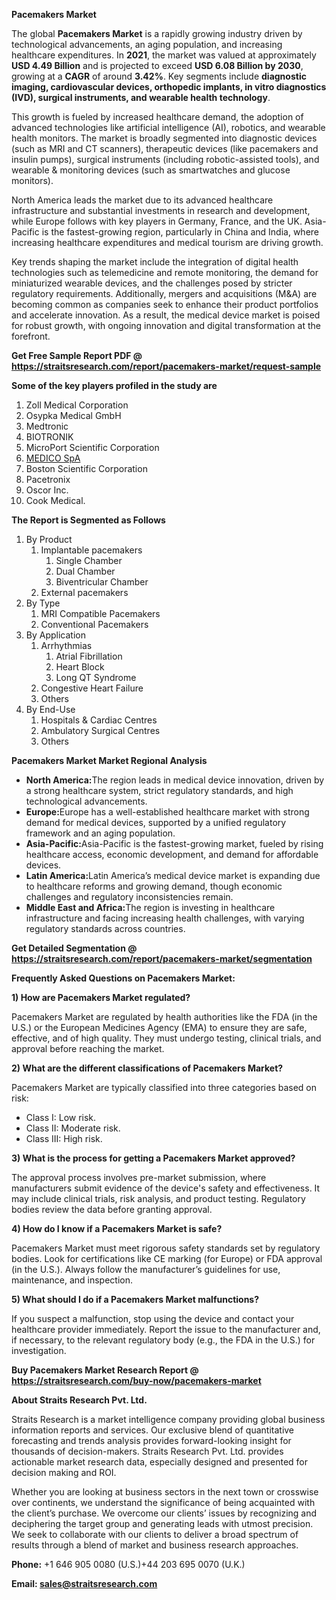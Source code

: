 <p><strong>Pacemakers Market</strong></p>
<p>The global <strong>Pacemakers Market</strong> is a rapidly growing industry driven by technological advancements, an aging population, and increasing healthcare expenditures. In <strong>2021</strong>, the market was valued at approximately <strong>USD 4.49 Billion</strong> and is projected to exceed <strong>USD 6.08 Billion</strong><strong> by 2030</strong>, growing at a <strong>CAGR</strong> of around <strong>3.42</strong><strong>%</strong>. Key segments include <strong>diagnostic imaging, cardiovascular devices, orthopedic implants, in vitro diagnostics (IVD), surgical instruments, and wearable health technology</strong>.</p>
<p>This growth is fueled by increased healthcare demand, the adoption of advanced technologies like artificial intelligence (AI), robotics, and wearable health monitors. The market is broadly segmented into diagnostic devices (such as MRI and CT scanners), therapeutic devices (like pacemakers and insulin pumps), surgical instruments (including robotic-assisted tools), and wearable &amp; monitoring devices (such as smartwatches and glucose monitors).</p>
<p>North America leads the market due to its advanced healthcare infrastructure and substantial investments in research and development, while Europe follows with key players in Germany, France, and the UK. Asia-Pacific is the fastest-growing region, particularly in China and India, where increasing healthcare expenditures and medical tourism are driving growth.</p>
<p>Key trends shaping the market include the integration of digital health technologies such as telemedicine and remote monitoring, the demand for miniaturized wearable devices, and the challenges posed by stricter regulatory requirements. Additionally, mergers and acquisitions (M&amp;A) are becoming common as companies seek to enhance their product portfolios and accelerate innovation. As a result, the medical device market is poised for robust growth, with ongoing innovation and digital transformation at the forefront.</p>
<p><strong>Get Free Sample Report PDF @ <a href=https://straitsresearch.com/report/pacemakers-market/request-sample>https://straitsresearch.com/report/pacemakers-market/request-sample</a></strong></p>
<div>
<div><strong>Some of the key players profiled in the study are</strong></div>
</div>
<p><ol><li>Zoll Medical Corporation</li><li>Osypka Medical GmbH</li><li>Medtronic</li><li>BIOTRONIK</li><li>MicroPort Scientific Corporation</li><li><a href=""https://medicoweb.com/main/en/"" target=""_blank"">MEDICO SpA</a></li><li>Boston Scientific Corporation</li><li>Pacetronix</li><li>Oscor Inc.</li><li>Cook Medical.</li></ol></p>
<p><strong>The Report is Segmented as Follows</strong></p>
<p><ol>
<li>By Product
<ol>
<li>Implantable pacemakers
<ol>
<li>Single Chamber</li>
<li>Dual Chamber</li>
<li>Biventricular Chamber</li>
</ol>
</li>
<li>External pacemakers</li>
</ol>
</li>
<li>By Type
<ol>
<li>MRI Compatible Pacemakers</li>
<li>Conventional Pacemakers</li>
</ol>
</li>
<li>By Application
<ol>
<li>Arrhythmias
<ol>
<li>Atrial Fibrillation</li>
<li>Heart Block</li>
<li>Long QT Syndrome</li>
</ol>
</li>
<li>Congestive Heart Failure</li>
<li>Others</li>
</ol>
</li>
<li>By End-Use
<ol>
<li>Hospitals & Cardiac Centres</li>
<li>Ambulatory Surgical Centres</li>
<li>Others</li>
</ol>
</li>
</ol></p>
<p><strong>Pacemakers Market Market Regional Analysis</strong></p>
<ul>
<li><strong>North America:</strong>The region leads in medical device innovation, driven by a strong healthcare system, strict regulatory standards, and high technological advancements.</li>
<li><strong>Europe:</strong>Europe has a well-established healthcare market with strong demand for medical devices, supported by a unified regulatory framework and an aging population.</li>
<li><strong>Asia-Pacific:</strong>Asia-Pacific is the fastest-growing market, fueled by rising healthcare access, economic development, and demand for affordable devices.</li>
<li><strong>Latin America:</strong>Latin America&rsquo;s medical device market is expanding due to healthcare reforms and growing demand, though economic challenges and regulatory inconsistencies remain.</li>
<li><strong>Middle East and Africa:</strong>The region is investing in healthcare infrastructure and facing increasing health challenges, with varying regulatory standards across countries.</li>
</ul>
<p><strong>Get Detailed Segmentation @ <a href=https://straitsresearch.com/report/pacemakers-market/segmentation>https://straitsresearch.com/report/pacemakers-market/segmentation</a></strong></p>
<p><strong>Frequently Asked Questions on Pacemakers Market:</strong></p>
<p><strong>1) How are Pacemakers Market regulated?</strong></p>
<p>Pacemakers Market are regulated by health authorities like the FDA (in the U.S.) or the European Medicines Agency (EMA) to ensure they are safe, effective, and of high quality. They must undergo testing, clinical trials, and approval before reaching the market.</p>
<p><strong>2) What are the different classifications of Pacemakers Market?</strong></p>
<p>Pacemakers Market are typically classified into three categories based on risk:</p>
<ul>
<li>Class I: Low risk.</li>
<li>Class II: Moderate risk.</li>
<li>Class III: High risk.</li>
</ul>
<p><strong>3) What is the process for getting a Pacemakers Market approved?</strong></p>
<p>The approval process involves pre-market submission, where manufacturers submit evidence of the device's safety and effectiveness. It may include clinical trials, risk analysis, and product testing. Regulatory bodies review the data before granting approval.</p>
<p><strong>4) How do I know if a Pacemakers Market is safe?</strong></p>
<p>Pacemakers Market must meet rigorous safety standards set by regulatory bodies. Look for certifications like CE marking (for Europe) or FDA approval (in the U.S.). Always follow the manufacturer&rsquo;s guidelines for use, maintenance, and inspection.</p>
<p><strong>5) What should I do if a Pacemakers Market malfunctions?</strong></p>
<p>If you suspect a malfunction, stop using the device and contact your healthcare provider immediately. Report the issue to the manufacturer and, if necessary, to the relevant regulatory body (e.g., the FDA in the U.S.) for investigation.</p>
<p><strong>Buy Pacemakers Market Research Report @ <a href=https://straitsresearch.com/buy-now/pacemakers-market>https://straitsresearch.com/buy-now/pacemakers-market</a></strong></p>
<p><strong>About Straits Research Pvt. Ltd.</strong></p>
<p>Straits Research is a market intelligence company providing global business information reports and services. Our exclusive blend of quantitative forecasting and trends analysis provides forward-looking insight for thousands of decision-makers. Straits Research Pvt. Ltd. provides actionable market research data, especially designed and presented for decision making and ROI.</p>
<p>Whether you are looking at business sectors in the next town or crosswise over continents, we understand the significance of being acquainted with the client&rsquo;s purchase. We overcome our clients&rsquo; issues by recognizing and deciphering the target group and generating leads with utmost precision. We seek to collaborate with our clients to deliver a broad spectrum of results through a blend of market and business research approaches.</p>
<p><strong><strong>Phone:</strong></strong> +1 646 905 0080 (U.S.)+44 203 695 0070 (U.K.)</p>
<p><strong><strong>Email: </strong></strong><a href=mailto:sales@straitsresearch.com><strong><u><strong>sales@straitsresearch.com</strong></u></strong></a></p>
